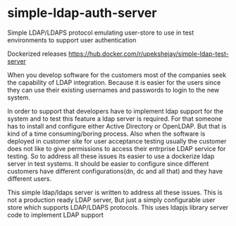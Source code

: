 # simple-ldap-auth-server
Simple LDAP/LDAPS protocol emulating user-store to use in test environments to support user authentication

Dockerized releases
https://hub.docker.com/r/upekshejay/simple-ldap-test-server

When you develop software for the customers most of the companies seek the capability of LDAP integration. Because it is easier for the users since they can use their existing usernames and passwords to login to the new system. 

In order to support that developers have to implement ldap support for the system and to test this feature a ldap server is required. For that someone has to install and configure either Active Directory or OpenLDAP. But that is kind of a time consuming/boring process. Also when the software is deployed in customer site for user acceptance testing usually the customer does not like to give permissions to access their entrprise LDAP service for testing. So to address all these issues its easier to use a dockerize ldap server in test systems. It should be easier to configure since different customers have different configurations(dn, dc and all that) and they have different users.

This simple ldap/ldaps server is written to address all these issues. This is not a production ready LDAP server, But just a simply configurable user store which supports LDAP/LDAPS protocols. This uses ldapjs library server code to implement LDAP support

